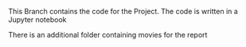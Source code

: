 This Branch contains the code for the Project.
The code is written in a Jupyter notebook

There is an additional folder containing movies for the report

